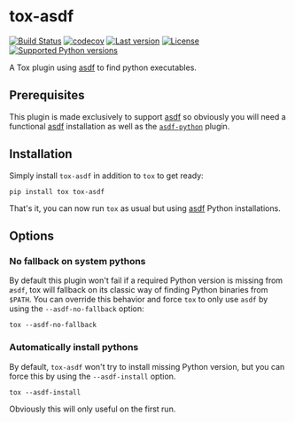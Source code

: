 # tox-asdf

[![Build Status](https://travis-ci.com/apihackers/tox-asdf.svg?branch=master)](https://travis-ci.com/apihackers/tox-asdf)
[![codecov](https://codecov.io/gh/apihackers/tox-asdf/branch/master/graph/badge.svg)](https://codecov.io/gh/apihackers/tox-asdf)
[![Last version](https://img.shields.io/pypi/v/tox-asdf.svg)](https://pypi.org/project/tox-asdf)
[![License](https://img.shields.io/pypi/l/tox-asdf.svg?style=flat)](https://pypi.org/project/tox-asdf)
[![Supported Python versions](https://img.shields.io/pypi/pyversions/tox-asdf.svg)](https://pypi.org/project/tox-asdf)

A Tox plugin using [asdf] to find python executables.


## Prerequisites

This plugin is made exclusively to support [asdf] so obviously you will need a functional [asdf] installation as well as the [`asdf-python`][asdf-python] plugin.


## Installation

Simply install `tox-asdf` in addition to `tox` to get ready:

```shell
pip install tox tox-asdf
```

That's it, you can now run `tox` as usual but using [asdf] Python installations.

## Options

### No fallback on system pythons

By default this plugin won't fail if a required Python version is missing from `æsdf`, tox will fallback on its classic way of finding Python binaries from `$PATH`.
You can override this behavior and force `tox` to only use `asdf` by using the `--asdf-no-fallback` option:

```shell
tox --asdf-no-fallback
```

### Automatically install pythons

By default, `tox-asdf` won't try to install missing Python version, but you can force this by using the `--asdf-install` option.

```shell
tox --asdf-install
```

Obviously this will only useful on the first run.


[asdf]: https://github.com/asdf-vm/asdf
[asdf-python]: https://github.com/asdf-vm/asdf-python
